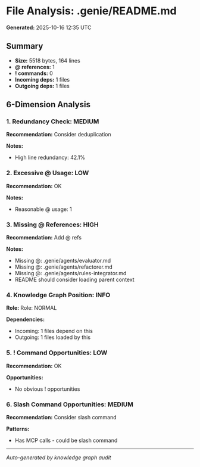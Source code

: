 # File Analysis: .genie/README.md

**Generated:** 2025-10-16 12:35 UTC

## Summary

- **Size:** 5518 bytes, 164 lines
- **@ references:** 1
- **! commands:** 0
- **Incoming deps:** 1 files
- **Outgoing deps:** 1 files

## 6-Dimension Analysis

### 1. Redundancy Check: MEDIUM

**Recommendation:** Consider deduplication

**Notes:**
- High line redundancy: 42.1%

### 2. Excessive @ Usage: LOW

**Recommendation:** OK

**Notes:**
- Reasonable @ usage: 1

### 3. Missing @ References: HIGH

**Recommendation:** Add @ refs

**Notes:**
- Missing @: .genie/agents/evaluator.md
- Missing @: .genie/agents/refactorer.md
- Missing @: .genie/agents/rules-integrator.md
- README should consider loading parent context

### 4. Knowledge Graph Position: INFO

**Role:** Role: NORMAL

**Dependencies:**
- Incoming: 1 files depend on this
- Outgoing: 1 files loaded by this

### 5. ! Command Opportunities: LOW

**Recommendation:** OK

**Opportunities:**
- No obvious ! opportunities

### 6. Slash Command Opportunities: MEDIUM

**Recommendation:** Consider slash command

**Patterns:**
- Has MCP calls - could be slash command

---

*Auto-generated by knowledge graph audit*
